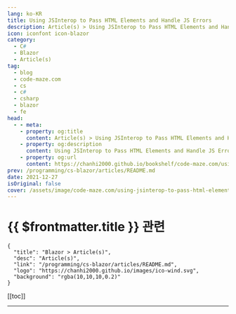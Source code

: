 ```yaml
---
lang: ko-KR
title: Using JSInterop to Pass HTML Elements and Handle JS Errors
description: Article(s) > Using JSInterop to Pass HTML Elements and Handle JS Errors
icon: iconfont icon-blazor
category: 
  - C#
  - Blazor
  - Article(s)
tag: 
  - blog
  - code-maze.com
  - cs
  - c#
  - csharp
  - blazor
  - fe
head:  
  - - meta:
    - property: og:title
      content: Article(s) > Using JSInterop to Pass HTML Elements and Handle JS Errors
    - property: og:description
      content: Using JSInterop to Pass HTML Elements and Handle JS Errors
    - property: og:url
      content: https://chanhi2000.github.io/bookshelf/code-maze.com/using-jsinterop-to-pass-html-elements-and-handle-js-errors.html
prev: /programming/cs-blazor/articles/README.md
date: 2021-12-27
isOriginal: false
cover: /assets/image/code-maze.com/using-jsinterop-to-pass-html-elements-and-handle-js-errors/banner.png
---
```


# {{ $frontmatter.title }} 관련

```component VPCard
{
  "title": "Blazor > Article(s)",
  "desc": "Article(s)",
  "link": "/programming/cs-blazor/articles/README.md",
  "logo": "https://chanhi2000.github.io/images/ico-wind.svg",
  "background": "rgba(10,10,10,0.2)"
}
```

[[toc]]

---

<SiteInfo
  name="Using JSInterop to Pass HTML Elements and Handle JS Errors"
  desc="In this article, we are going to learn about using JsInterop to pass HTML elements to the JS functions and how to handle JS errors with it."
  url="https://code-maze.com/using-jsinterop-to-pass-html-elements-and-handle-js-errors/"
  logo="/assets/image/code-maze.com/favicon.png"
  preview="/assets/image/code-maze.com/using-jsinterop-to-pass-html-elements-and-handle-js-errors/banner.png"/>

<!-- TODO: 작성 -->
